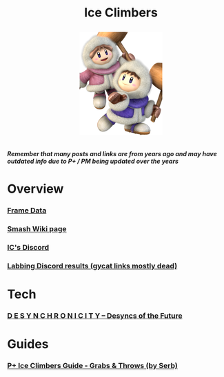 <div id="toc">
  <ul align="center" style="list-style: none">
      <summary> <h1>
        Ice Climbers
        <p><img src="/Images/Characters/Ice Climbers.png" alt="IC.png"></p>
  </ul>
</div>

<h4> <i>Remember that many posts and links are from years ago and may have outdated info due to P+ / PM being updated over the years</i>

<h1> Overview
<h3> <a href="https://rukaidata.com/P+/Ice%20Climbers/">Frame Data</a>
<h3> <a href="https://www.ssbwiki.com/Ice_Climbers_(PM)/">Smash Wiki page</a>
<h3> <a href="https://discord.gg/AnQUcXq">IC's Discord</a>
<h3> <a href="https://www.reddit.com/r/SSBPM/comments/bj8alh/labbing_discord_results_ice_climbers/">Labbing Discord results (gycat links mostly dead)</a>

<h1> Tech
<h3> <a href="https://redd.it/6pjcry">D E S Y N C H R O N I C I T Y – Desyncs of the Future</a>

<h1> Guides
<h3> <a href="https://www.youtube.com/watch?v=hfGpSqB1Urw">P+ Ice Climbers Guide - Grabs & Throws (by Serb)</a>